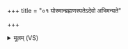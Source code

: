 +++
title = "०१ योस्मान्ब्रह्मणस्पतेऽदेवो अभिमन्यते"

+++
<details><summary>मूलम् (VS)</summary>

यो॒३॒॑स्मान्ब्र॑ह्मणस्प॒तेऽदे॑वो अभि॒मन्य॑ते।  
सर्वं॒ तं र॑न्धयासि मे॒ यज॑मानाय सुन्व॒ते ॥
</details>
